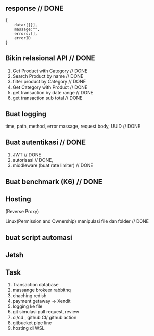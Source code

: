 ## response // DONE

```
{
    data:[{}],
    massage:"",
    errors:[],
    errorID
}
```

## Bikin relasional API // DONE

1. Get Product with Category // DONE
2. Search Product by name // DONE
3. filter product by Category // DONE
4. Get Category with Product // DONE
5. get transaction by date range // DONE
6. get transaction sub total // DONE

## Buat logging

time, path, method, error massage, request body, UUID // DONE

## Buat autentikasi // DONE

1. JWT // DONE
2. autorisasi // DONE,
3. middleware (buat rate limiter) // DONE

## Buat benchmark (K6) // DONE

## Hosting

(Reverse Proxy)

Linux(Permission and Ownership)
manipulasi file dan folder // DONE

## buat script automasi

## Jetsh

## Task

1. Transaction database
2. massange brokeer rabbitnq
3. chaching redish
4. payment getaway -> Xendit
5. logging ke file
6. git simulasi pull request, review
7. ci/cd , github CI/ github action
8. gitbucket pipe line
9. hosting di WSL
